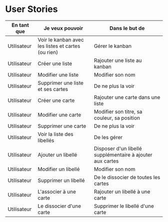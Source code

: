 # User Stories

|En tant que|Je veux pouvoir| Dans le but de|
|---|---|---|
|Utilisateur| Voir le kanban avec les listes et cartes (ou rien) | Gérer le kanban |
|Utilisateur| Créer une liste | Rajouter une liste au kanban |
|Utilisateur| Modifier une liste | Modifier son nom |
|Utilisateur| Supprimer une liste et ses cartes | De ne plus la voir |
|Utilisateur| Créer une carte | Rajouter une carte dans une liste |
|Utilisateur| Modifier une carte | Modifier son titre, sa couleur, sa position |
|Utilisateur| Supprimer une carte | De ne plus la voir |
|Utilisateur| Voir la liste des libellés | De les gérer |
|Utilisateur| Ajouter un libellé | Disposer d'un libellé supplémentaire à ajouter aux cartes |
|Utilisateur| Modifier un libellé | Modifier son nom |
|Utilisateur| Supprimer un libellé | De le dissocier de toutes les cartes |
|Utilisateur| L'associer à une carte | Rajouter un libellé à une carte |
|Utilisateur| Le dissocier d'une carte | Supprimer le libellé d'une carte |